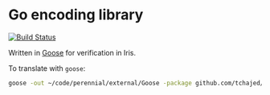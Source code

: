 # Go encoding library

[![Build Status](https://travis-ci.com/tchajed/marshal.svg?branch=master)](https://travis-ci.com/tchajed/marshal)

Written in [Goose](https://github.com/tchajed/goose) for verification in Iris.

To translate with `goose`:

```bash
goose -out ~/code/perennial/external/Goose -package github.com/tchajed/marshal .
```
